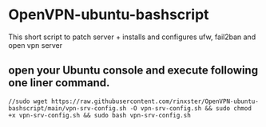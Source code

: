 # OpenVPN-ubuntu-bashscript
This short script to patch server + installs and configures ufw, fail2ban and open vpn server

## open your Ubuntu console and execute following one liner command.
```
//sudo wget https://raw.githubusercontent.com/rinxster/OpenVPN-ubuntu-bashscript/main/vpn-srv-config.sh -O vpn-srv-config.sh && sudo chmod +x vpn-srv-config.sh && sudo bash vpn-srv-config.sh
```
